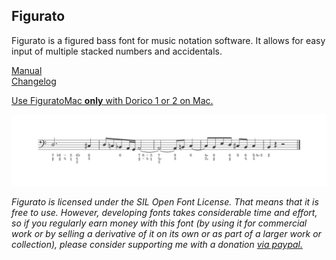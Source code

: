 ## Figurato

Figurato is a figured bass font for music notation software. It allows for easy input of multiple stacked numbers and accidentals.

[Manual](docs/manual.md)  
[Changelog](docs/changelog.md)

[Use FiguratoMac **only** with Dorico 1 or 2 on Mac.](docs/FiguratoMac.md)

![example](docs/example.svg)

*Figurato is licensed under the SIL Open Font License. That means that it is free to use. However, developing fonts takes considerable time and effort, so if you regularly earn money with this font (by using it for commercial work or by selling a derivative of it on its own or as part of a larger work or collection), please consider supporting me with a donation [via paypal.](https://paypal.me/floriankretlow)*
